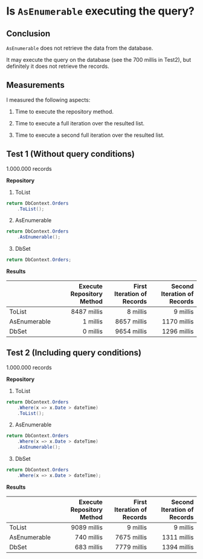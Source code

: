 # Is `AsEnumerable` executing the query?

## Conclusion

`AsEnumerable` does not retrieve the data from the database.

It may execute the query on the database (see the 700 millis in Test2), but definitely it does not retrieve the records.

## Measurements

I measured the following aspects:

1) Time to execute the repository method.

2) Time to execute a full iteration over the resulted list.

3) Time to execute a second full iteration over the resulted list.

## Test 1 (Without query conditions)

1.000.000 records

**Repository**

1) ToList

```csharp
return DbContext.Orders
	.ToList();
```

2) AsEnumerable

```csharp
return DbContext.Orders
	.AsEnumerable();
```

3) DbSet

```csharp
return DbContext.Orders;
```

**Results**

|              | Execute Repository Method | First Iteration of Records | Second Iteration of Records |
| ------------ | ------------------------: | -------------------------: | --------------------------: |
| ToList       |               8487 millis |                   8 millis |                    9 millis |
| AsEnumerable |                  1 millis |                8657 millis |                 1170 millis |
| DbSet        |                  0 millis |                9654 millis |                 1296 millis |

## Test 2 (Including query conditions)

1.000.000 records

**Repository**

1) ToList

```csharp
return DbContext.Orders
	.Where(x => x.Date > dateTime)
	.ToList();
```

2) AsEnumerable

```csharp
return DbContext.Orders
	.Where(x => x.Date > dateTime)
	.AsEnumerable();
```

3) DbSet

```csharp
return DbContext.Orders
	.Where(x => x.Date > dateTime);
```

**Results**

|              | Execute Repository Method | First Iteration of Records | Second Iteration of Records |
| ------------ | ------------------------: | -------------------------: | --------------------------: |
| ToList       |               9089 millis |                   9 millis |                    9 millis |
| AsEnumerable |                740 millis |                7675 millis |                 1311 millis |
| DbSet        |                683 millis |                7779 millis |                 1394 millis |

